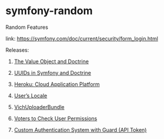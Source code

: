 # symfony-random
Random Features

link: https://symfony.com/doc/current/security/form_login.html

Releases:

1. [The Value Object and Doctrine](https://github.com/habibun/symfony-random/tree/1.0.1)

1. [UUIDs in Symfony and Doctrine](https://github.com/habibun/symfony-random/tree/2.0.0)

1. [Heroku: Cloud Application Platform](https://github.com/habibun/symfony-random/tree/3.0.0)

1. [User’s Locale](https://github.com/habibun/symfony-random/tree/4.0.0)
   
1. [VichUploaderBundle](https://github.com/habibun/symfony-random/tree/5.0.0)
   
1. [Voters to Check User Permissions](https://github.com/habibun/symfony-random/tree/6.0.0)
   
1. [Custom Authentication System with Guard (API Token)](https://github.com/habibun/symfony-random/tree/7.0.0)

